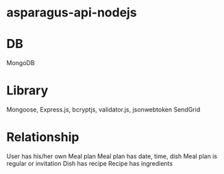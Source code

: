 # asparagus-api-nodejs

# DB
MongoDB

# Library
Mongoose, Express.js, bcryptjs, validator.js, jsonwebtoken
SendGrid

# Relationship
User has his/her own Meal plan
Meal plan has date, time, dish
Meal plan is regular or invitation
Dish has recipe
Recipe has ingredients
